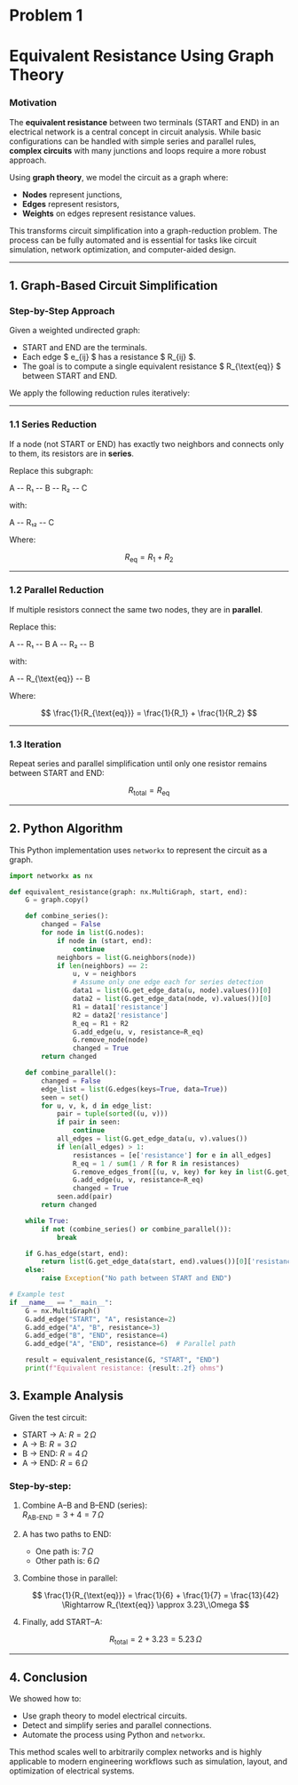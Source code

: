 # Problem 1

# Equivalent Resistance Using Graph Theory

### Motivation

The **equivalent resistance** between two terminals (START and END) in an electrical network is a central concept in circuit analysis. While basic configurations can be handled with simple series and parallel rules, **complex circuits** with many junctions and loops require a more robust approach.

Using **graph theory**, we model the circuit as a graph where:
- **Nodes** represent junctions,
- **Edges** represent resistors,
- **Weights** on edges represent resistance values.

This transforms circuit simplification into a graph-reduction problem. The process can be fully automated and is essential for tasks like circuit simulation, network optimization, and computer-aided design.

---

## 1. Graph-Based Circuit Simplification

### Step-by-Step Approach

Given a weighted undirected graph:

- START and END are the terminals.
- Each edge $ e_{ij} $ has a resistance $ R_{ij} $.
- The goal is to compute a single equivalent resistance $ R_{\text{eq}} $ between START and END.

We apply the following reduction rules iteratively:

---

### 1.1 Series Reduction

If a node (not START or END) has exactly two neighbors and connects only to them, its resistors are in **series**.

Replace this subgraph:

A -- R₁ -- B -- R₂ -- C


with:

A -- R₁₂ -- C


Where:

$$
R_{\text{eq}} = R_1 + R_2
$$

---

### 1.2 Parallel Reduction

If multiple resistors connect the same two nodes, they are in **parallel**.

Replace this:

A -- R₁ -- B
A -- R₂ -- B


with:

A -- R_{\text{eq}} -- B


Where:

$$
\frac{1}{R_{\text{eq}}} = \frac{1}{R_1} + \frac{1}{R_2}
$$

---

### 1.3 Iteration

Repeat series and parallel simplification until only one resistor remains between START and END:

$$
R_{\text{total}} = R_{\text{eq}}
$$

---

## 2. Python Algorithm

This Python implementation uses `networkx` to represent the circuit as a graph.

```python
import networkx as nx

def equivalent_resistance(graph: nx.MultiGraph, start, end):
    G = graph.copy()

    def combine_series():
        changed = False
        for node in list(G.nodes):
            if node in (start, end):
                continue
            neighbors = list(G.neighbors(node))
            if len(neighbors) == 2:
                u, v = neighbors
                # Assume only one edge each for series detection
                data1 = list(G.get_edge_data(u, node).values())[0]
                data2 = list(G.get_edge_data(node, v).values())[0]
                R1 = data1['resistance']
                R2 = data2['resistance']
                R_eq = R1 + R2
                G.add_edge(u, v, resistance=R_eq)
                G.remove_node(node)
                changed = True
        return changed

    def combine_parallel():
        changed = False
        edge_list = list(G.edges(keys=True, data=True))
        seen = set()
        for u, v, k, d in edge_list:
            pair = tuple(sorted((u, v)))
            if pair in seen:
                continue
            all_edges = list(G.get_edge_data(u, v).values())
            if len(all_edges) > 1:
                resistances = [e['resistance'] for e in all_edges]
                R_eq = 1 / sum(1 / R for R in resistances)
                G.remove_edges_from([(u, v, key) for key in list(G.get_edge_data(u, v).keys())])
                G.add_edge(u, v, resistance=R_eq)
                changed = True
            seen.add(pair)
        return changed

    while True:
        if not (combine_series() or combine_parallel()):
            break

    if G.has_edge(start, end):
        return list(G.get_edge_data(start, end).values())[0]['resistance']
    else:
        raise Exception("No path between START and END")

# Example test
if __name__ == "__main__":
    G = nx.MultiGraph()
    G.add_edge("START", "A", resistance=2)
    G.add_edge("A", "B", resistance=3)
    G.add_edge("B", "END", resistance=4)
    G.add_edge("A", "END", resistance=6)  # Parallel path

    result = equivalent_resistance(G, "START", "END")
    print(f"Equivalent resistance: {result:.2f} ohms")
```

## 3. Example Analysis

Given the test circuit:

- START → A: $R = 2\,\Omega$
- A → B: $R = 3\,\Omega$ 
- B → END: $R = 4\,\Omega$  
- A → END: $R = 6\,\Omega$  

### Step-by-step:

1. Combine A–B and B–END (series):  
   $R_{\text{AB-END}} = 3 + 4 = 7\,\Omega$

2. A has two paths to END:  
   - One path is: $7\,\Omega$  
   - Other path is: $6\,\Omega$

3. Combine those in parallel:

   $$
   \frac{1}{R_{\text{eq}}} = \frac{1}{6} + \frac{1}{7} = \frac{13}{42}
   \Rightarrow R_{\text{eq}} \approx 3.23\,\Omega
   $$

4. Finally, add START–A:

   $$
   R_{\text{total}} = 2 + 3.23 = 5.23\,\Omega
   $$

---

## 4. Conclusion

We showed how to:

- Use graph theory to model electrical circuits.
- Detect and simplify series and parallel connections.
- Automate the process using Python and `networkx`.

This method scales well to arbitrarily complex networks and is highly applicable to modern engineering workflows such as simulation, layout, and optimization of electrical systems.
